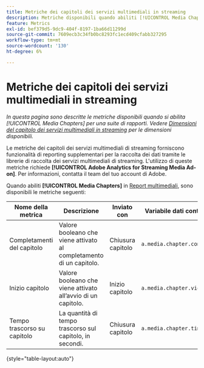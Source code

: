 ```yaml
---
title: Metriche dei capitoli dei servizi multimediali in streaming
description: Metriche disponibili quando abiliti [!UICONTROL Media Chapters] per una suite di rapporti.
feature: Metrics
exl-id: bef379d5-9dc9-404f-8197-1ba66d11299d
source-git-commit: 7609ecb3c34fb0bc8293fc1ecd409cfabb327295
workflow-type: tm+mt
source-wordcount: '130'
ht-degree: 6%

---
```


# Metriche dei capitoli dei servizi multimediali in streaming

*In questa pagina sono descritte le metriche disponibili quando si abilita [!UICONTROL Media Chapters] per una suite di rapporti. Vedere [Dimensioni del capitolo dei servizi multimediali in streaming](../dimensions/sm-chapters.md) per le dimensioni disponibili.*

Le metriche dei capitoli dei servizi multimediali di streaming forniscono funzionalità di reporting supplementari per la raccolta dei dati tramite le librerie di raccolta dei servizi multimediali di streaming. L&#39;utilizzo di queste metriche richiede **[!UICONTROL Adobe Analytics for Streaming Media Ad-on]**. Per informazioni, contatta il team del tuo account di Adobe.

Quando abiliti **[!UICONTROL Media Chapters]** in [Report multimediali](/help/admin/admin/c-manage-report-suites/c-edit-report-suites/media-management.md), sono disponibili le metriche seguenti:

| Nome della metrica | Descrizione | Inviato con | Variabile dati contestuali |
| --- | --- | --- | --- |
| Completamenti del capitolo | Valore booleano che viene attivato al completamento di un capitolo. | Chiusura capitolo | `a.media.chapter.complete` |
| Inizio capitolo | Valore booleano che viene attivato all’avvio di un capitolo. | Inizio capitolo | `a.media.chapter.view` |
| Tempo trascorso su capitolo | La quantità di tempo trascorso sul capitolo, in secondi. | Chiusura capitolo | `a.media.chapter.timePlayed` |

{style="table-layout:auto"}
